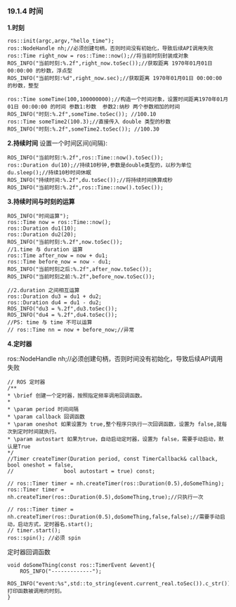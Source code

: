 ### 19.1.4 时间
**1.时刻**

    ros::init(argc,argv,"hello_time");
    ros::NodeHandle nh;//必须创建句柄，否则时间没有初始化，导致后续API调用失败
    ros::Time right_now = ros::Time::now();//将当前时刻封装成对象
    ROS_INFO("当前时刻:%.2f",right_now.toSec());//获取距离 1970年01月01日 00:00:00 的秒数，浮点型
    ROS_INFO("当前时刻:%d",right_now.sec);//获取距离 1970年01月01日 00:00:00 的秒数，整型

    ros::Time someTime(100,100000000);//构造一个时间对象，设置时间距离1970年01月01日 00:00:00 的时间 参数1:秒数  参数2:纳秒 两个参数相加的时间
    ROS_INFO("时刻:%.2f",someTime.toSec()); //100.10
    ros::Time someTime2(100.3);//直接传入 double 类型的秒数
    ROS_INFO("时刻:%.2f",someTime2.toSec()); //100.30

**2.持续时间**
设置一个时间区间(间隔):

    ROS_INFO("当前时刻:%.2f",ros::Time::now().toSec());
    ros::Duration du(10);//持续10秒钟,参数是double类型的，以秒为单位
    du.sleep();//持续10秒时间休眠
    ROS_INFO("持续时间:%.2f",du.toSec());//将持续时间换算成秒
    ROS_INFO("当前时刻:%.2f",ros::Time::now().toSec());

**3.持续时间与时刻的运算**

    ROS_INFO("时间运算");
    ros::Time now = ros::Time::now();
    ros::Duration du1(10);
    ros::Duration du2(20);
    ROS_INFO("当前时刻:%.2f",now.toSec());
    //1.time 与 duration 运算
    ros::Time after_now = now + du1;
    ros::Time before_now = now - du1;
    ROS_INFO("当前时刻之后:%.2f",after_now.toSec());
    ROS_INFO("当前时刻之前:%.2f",before_now.toSec());

    //2.duration 之间相互运算
    ros::Duration du3 = du1 + du2;
    ros::Duration du4 = du1 - du2;
    ROS_INFO("du3 = %.2f",du3.toSec());
    ROS_INFO("du4 = %.2f",du4.toSec());
    //PS: time 与 time 不可以运算
    // ros::Time nn = now + before_now;//异常

**4.定时器**

ros::NodeHandle nh;//必须创建句柄，否则时间没有初始化，导致后续API调用失败

    // ROS 定时器
    /**
    * \brief 创建一个定时器，按照指定频率调用回调函数。
    *
    * \param period 时间间隔
    * \param callback 回调函数
    * \param oneshot 如果设置为 true,整个程序只执行一次回调函数，设置为 false,就每次到定时时间就执行。
    * \param autostart 如果为true，自动启动定时器，设置为 false，需要手动启动，默认是True
    */
    //Timer createTimer(Duration period, const TimerCallback& callback, bool oneshot = false,
    //                bool autostart = true) const;

    // ros::Timer timer = nh.createTimer(ros::Duration(0.5),doSomeThing);
    ros::Timer timer = nh.createTimer(ros::Duration(0.5),doSomeThing,true);//只执行一次

    // ros::Timer timer = nh.createTimer(ros::Duration(0.5),doSomeThing,false,false);//需要手动启动，启动方式，定时器名.start();
    // timer.start();
    ros::spin(); //必须 spin

定时器回调函数

    void doSomeThing(const ros::TimerEvent &event){
        ROS_INFO("-------------");
        ROS_INFO("event:%s",std::to_string(event.current_real.toSec()).c_str());//打印函数被调用的时刻。
    }